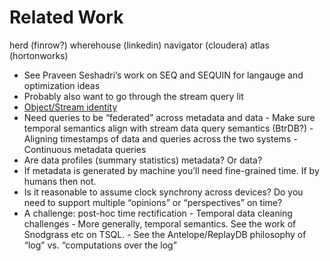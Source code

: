 # Related Work

herd (finrow?)
wherehouse (linkedin)
navigator (cloudera)
atlas (hortonworks)

- See Praveen Seshadri’s work on SEQ and SEQUIN for langauge and optimization ideas
- Probably also want to go through the stream query lit
- [Object/Stream identity](https://en.wikipedia.org/wiki/Ship_of_Theseus)
- Need queries to be “federated” across metadata and data
       - Make sure temporal semantics align with stream data query semantics (BtrDB?)
       - Aligning timestamps of data and queries across the two systems
       - Continuous metadata queries
- Are data profiles (summary statistics) metadata?  Or data?
- If metadata is generated by machine you’ll need fine-grained time.  If by humans then not.
- Is it reasonable to assume clock synchrony across devices?  Do you need to support multiple “opinions” or “perspectives” on time?
- A challenge: post-hoc time rectification
       - Temporal data cleaning challenges
       - More generally, temporal semantics.  See the work of Snodgrass etc on TSQL.
       - See the Antelope/ReplayDB philosophy of “log” vs. “computations over the log”
